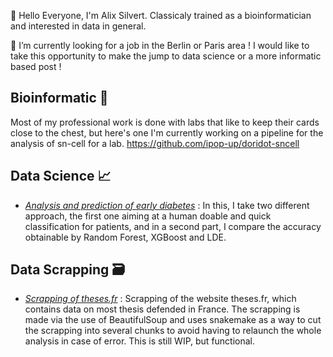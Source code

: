 👋 Hello Everyone, I'm Alix Silvert. Classicaly trained as a bioinformatician and interested in data in general.

👀 I’m currently looking for a job in the Berlin or Paris area ! I would like to take this opportunity to make the jump to data science or a more informatic based post !

## Bioinformatic 🌿
Most of my professional work is done with labs that like to keep their cards close to the chest, but here's one I'm currently working on a pipeline for the analysis of sn-cell for a lab.
https://github.com/ipop-up/doridot-sncell

## Data Science 📈
- [_Analysis and prediction of early diabetes_](https://github.com/AlixSil/diabetes_prediction) : In this, I take two different approach, the first one aiming at a human doable and quick classification for patients, and in a second part, I compare the accuracy obtainable by Random Forest, XGBoost and LDE.
 
## Data Scrapping 🗃️
- [_Scrapping of theses.fr_](https://github.com/AlixSil/scrapping_thesefr) : Scrapping of the website theses.fr, which contains data on most thesis defended in France. The scrapping is made via the use of BeautifulSoup and uses snakemake as a way to cut the scrapping into several chunks to avoid having to relaunch the whole analysis in case of error. This is still WIP, but functional.
